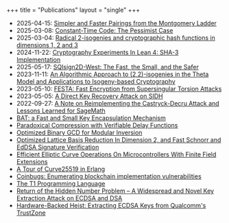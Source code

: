 +++
title = "Publications"
layout = "single"
+++

- 2025-04-15: [Simpler and Faster Pairings from the Montgomery Ladder](https://eprint.iacr.org/2025/672)
- 2025-03-08: [Constant-Time Code: The Pessimist Case](https://eprint.iacr.org/2025/435)
- 2025-03-04: [Radical 2-isogenies and cryptographic hash functions in dimensions 1, 2 and 3](https://eprint.iacr.org/2024/1732)
- 2024-11-22: [Cryptography Experiments In Lean 4: SHA-3 Implementation](https://eprint.iacr.org/2024/1880)
- 2025-05-17: [SQIsign2D-West: The Fast, the Small, and the Safer](https://eprint.iacr.org/2024/760)
- 2023-11-11: [An Algorithmic Approach to (2,2)-isogenies in the Theta Model and Applications to Isogeny-based Cryptography](https://eprint.iacr.org/2023/1747)
- 2023-05-10: [FESTA: Fast Encryption from Supersingular Torsion Attacks](https://eprint.iacr.org/2023/660)
- 2023-05-05: [A Direct Key Recovery Attack on SIDH](https://eprint.iacr.org/2023/640)
- 2022-09-27: [A Note on Reimplementing the Castryck-Decru Attack and Lessons Learned for SageMath](https://eprint.iacr.org/2022/1283)
- [BAT: a Fast and Small Key Encapsulation Mechanism](https://research.nccgroup.com/2022/02/14/bat-a-fast-and-small-key-encapsulation-mechanism/)
- [Paradoxical Compression with Verifiable Delay Functions](https://research.nccgroup.com/2021/10/13/paradoxical-compression-with-verifiable-delay-functions/)
- [Optimized Binary GCD for Modular Inversion](https://eprint.iacr.org/2020/972)
- [Optimized Lattice Basis Reduction In Dimension 2, and Fast Schnorr and EdDSA Signature Verification](https://eprint.iacr.org/2020/454)
- [Efficient Elliptic Curve Operations On Microcontrollers With Finite Field Extensions](https://eprint.iacr.org/2020/009)
- [A Tour of Curve25519 in Erlang](https://research.nccgroup.com/2020/02/17/whitepaper-a-tour-of-curve-25519-in-erlang/)
- [Coinbugs: Enumerating blockchain implementation vulnerabilities](https://research.nccgroup.com/2020/03/26/whitepaper-coinbugs-enumerating-common-blockchain-implementation-level-vulnerabilities/)
- [The T1 Programming Language](https://t1lang.github.io/t1spec.pdf)
- [Return of the Hidden Number Problem – A Widespread and Novel Key Extraction Attack on ECDSA and DSA](https://ches.iacr.org/2019/papers.shtm)
- [Hardware-Backed Heist: Extracting ECDSA Keys from Qualcomm's TrustZone](https://www.nccgroup.com/us/our-research/extracting-ecdsa-keys-from-qualcomms-trustzone/)
